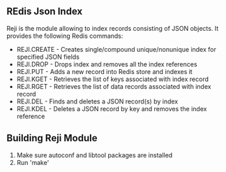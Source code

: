 REdis Json Index
--------------

Reji is the module allowing to index records consisting of JSON objects.
It provides the following Redis commands:

* REJI.CREATE - Creates single/compound unique/nonunique index for specified JSON fields
* REJI.DROP - Drops index and removes all the index references
* REJI.PUT - Adds a new record into Redis store and indexes it
* REJI.KGET - Retrieves the list of keys associated with index record
* REJI.RGET - Retrieves the list of data records associated with index record
* REJI.DEL - Finds and deletes a JSON record(s) by index
* REJI.KDEL - Deletes a JSON record by key and removes the index reference

Building Reji Module
--------------

1. Make sure autoconf and libtool packages are installed
2. Run 'make'
